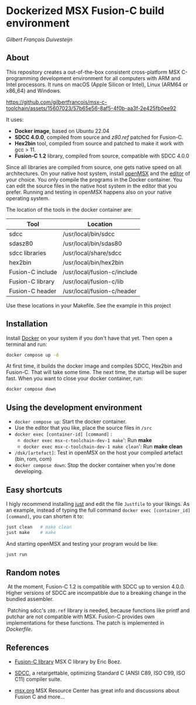 # Dockerized MSX Fusion-C build environment 

_Gilbert François Duivesteijn_

## About

This repository creates a out-of-the-box consistent cross-platform MSX C-programming development environment for all computers with ARM and Intel processors. It runs on macOS (Apple Silicon or Intel), Linux (ARM64 or x86_64) and Windows.



https://github.com/gilbertfrancois/msx-c-toolchain/assets/15607023/57b65e56-8af5-4f0b-aa3f-2e425fb0ee92



It uses:

- **Docker image**, based on Ubuntu 22.04
- **SDCC 4.0.0**, compiled from source and *z80.ref* patched for Fusion-C.
- **Hex2bin** tool, compiled from source and patched to make it work with gcc > 11.
- **Fusion-C 1.2** library, compiled from source, compatible with SDCC 4.0.0

Since all libraries are compiled from source, one gets native speed on all architectures. On your native host system, install [openMSX](http://openmsx.org) and the [editor](https://neovim.io) of your choice. You only compile the programs in the Docker container. You can edit the source files in the native host system in the editor that you prefer. Running and testing in openMSX happens also on your native operating system.



The location of the tools in the docker container are:

| Tool             | Location                    |
| ---------------- | --------------------------- |
| sdcc             | /usr/local/bin/sdcc         |
| sdasz80          | /usr/local/bin/sdas80       |
| sdcc libraries   | /usr/local/share/sdcc       |
| hex2bin          | /usr/local/bin/hex2bin      |
| Fusion-C include | /usr/local/fusion-c/include |
| Fusion-C library | /usr/local/fusion-c/lib     |
| Fusion-C header  | /usr/local/fusion-c/header  |

Use these locations in your Makefile. See the example in this project 



## Installation

Install [Docker](https://www.docker.com) on your system if you don't have that yet. Then open a terminal and run:

```sh
docker compose up -d
```

At first time, it builds the docker image and compiles SDCC, Hex2bin and Fusion-C. That will take some time. The next time, the startup will be super fast. When you want to close your docker container, run:

```sh
docker compose down
```



## Using the development environment

- `docker compose up`: Start the docker container.
- Use the editor that you like, place the source files in `/src`
- `docker exec [container-id] [command]` : 
    + `docker exec msx-c-toolchain-dev-1 make`': Run **make**
    + `docker exec msx-c-toolchain-dev-1 make clean`': Run **make clean**
- `/dsk/[artefact]`: Test in openMSX on the host your compiled artefact (bin, rom, com)
- `docker compose down`: Stop the docker container when you're done developing.



## Easy shortcuts

I higly recommend installing [just](https://github.com/casey/just) and edit the file `Justfile` to your likings. As an example, instead of typing the full command `docker exec [container_id] [command]`, you can shorten it to:

```sh
just clean   # make clean
just make    # make
```

And starting openMSX and testing your program would be like:

```sh
just run 
```



## Random notes

​	At the moment, Fusion-C 1.2 is compatible with SDCC up to version 4.0.0. Higher versions of SDCC are incompatible due to a breaking change in the bundled assembler. 

​	Patching sdcc's `z80.ref` library is needed, because functions like printf and putchar are not compatible with MSX. Fusion-C provides own implementations for these functions. The patch is implemented in *Dockerfile*.



## References

- [Fusion-C library](https://www.ebsoft.fr/shop/en/19-fusion-c) MSX C library by Eric Boez.

- [SDCC](https://sdcc.sourceforge.net), a retargettable, optimizing Standard C (ANSI C89, ISO C99, ISO C11) compiler suite.

- [msx.org](https://www.msx.org) MSX Resource Center has great info and discussions about Fusion C and more...
